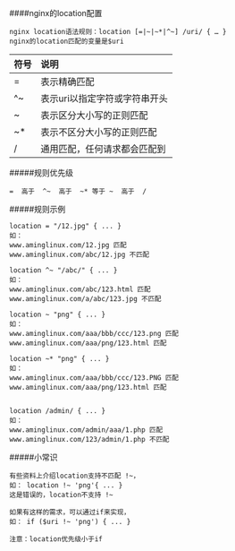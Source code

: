 ####nginx的location配置

    nginx location语法规则：location [=|~|~*|^~] /uri/ { … }
    nginx的location匹配的变量是$uri

| 符号       | 说明    |
| :--------   | :-----   | 
| = |   表示精确匹配|
| ^~|  表示uri以指定字符或字符串开头|
| ~ |  表示区分大小写的正则匹配|
| ~*|  表示不区分大小写的正则匹配|
|/|  通用匹配，任何请求都会匹配到|

#####规则优先级

    =  高于  ^~  高于  ~* 等于 ~  高于  /
    
#####规则示例

    location = "/12.jpg" { ... }
    如：
    www.aminglinux.com/12.jpg 匹配
    www.aminglinux.com/abc/12.jpg 不匹配
    
    location ^~ "/abc/" { ... }
    如：
    www.aminglinux.com/abc/123.html 匹配
    www.aminglinux.com/a/abc/123.jpg 不匹配
    
    location ~ "png" { ... }
    如：
    www.aminglinux.com/aaa/bbb/ccc/123.png 匹配
    www.aminglinux.com/aaa/png/123.html 匹配
    
    location ~* "png" { ... }
    如：
    www.aminglinux.com/aaa/bbb/ccc/123.PNG 匹配
    www.aminglinux.com/aaa/png/123.html 匹配
    
    
    location /admin/ { ... }
    如：
    www.aminglinux.com/admin/aaa/1.php 匹配
    www.aminglinux.com/123/admin/1.php 不匹配
    
#####小常识

    有些资料上介绍location支持不匹配 !~，
    如： location !~ 'png'{ ... }
    这是错误的，location不支持 !~
    
    如果有这样的需求，可以通过if来实现，
    如： if ($uri !~ 'png') { ... }
    
    注意：location优先级小于if
    
